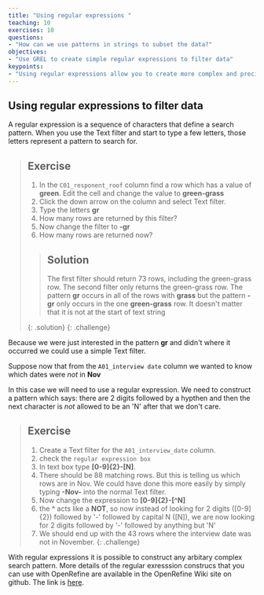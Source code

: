 ```yaml
---
title: "Using regular expressions "
teaching: 10
exercises: 10
questions:
- "How can we use patterns in strings to subset the data?"
objectives:
- "Use GREL to create simple regular expressions to filter data"
keypoints:
- "Using regular expressions allow you to create more complex and precise filter conditions."
---
```


## Using regular expressions to filter data

A regular expression is a sequence of characters that define a search pattern. When you use the Text filter and start to type a few letters, those letters represent a pattern to search for.

> ## Exercise
> 
> 1. In the `C01_responent_roof` column find a row which has  a value of **green**. Edit the cell and change the value to **green-grass**
> 2. Click the down arrow on the column and select Text filter.
> 3. Type the letters **gr**
> 4. How many rows are returned by this filter?
> 5. Now change the filter to **-gr**
> 6. How many rows are returned now?
> 
> > ## Solution
> >
> > The first filter should return 73 rows, including the green-grass row.
> > The second filter only returns the green-grass row.
> > The pattern **gr** occurs in all of the rows with **grass** but the pattern **-gr** only occurs in the one **green-grass** row. It doesn't matter that it is not at the start of text string
> > 
> {: .solution}
{: .challenge}


Because we were just interested in the pattern **gr** and didn't where it occurred we could use a simple Text filter.

Suppose now that from the `A01_interview date` column we wanted to know which dates were _not_ in **Nov**

In this case we will need to use a regular expression. We need to construct a pattern which says: there are 2 digits followed by a hypthen and then the next character is _not_ allowed to be an 'N' after that we don't care. 


> ## Exercise
> 
> 1. Create a Text filter for the `A01_interview_date` column.
> 2. check the `regular expression box`
> 3. In text box type **[0-9]{2}-[N]**. 
> 4. There should be 88 matching rows. But this is telling us which rows are in Nov. We could have done this more easily by simply typing **-Nov-** into the normal Text filter.
> 5. Now change the expression to **[0-9]{2}-[^N]**
> 6. the **^** acts like a **NOT**, so now instead of looking for 2 digits ([0-9]{2}) followed by '-' followed by capital N ([N]), we are now looking for 2 digits followed by '-' followed by anything but 'N'
> 7. We should end up with the 43 rows where the interview date was not in November.
{: .challenge}

With regular expressions it is possible to construct any arbitary complex search pattern. More details of the regular exresssion construcs that you can use with OpenRefine are available in the OpenRefine Wiki site on github. The link is [here](https://github.com/OpenRefine/OpenRefine/wiki/Understanding-Regular-Expressions).




